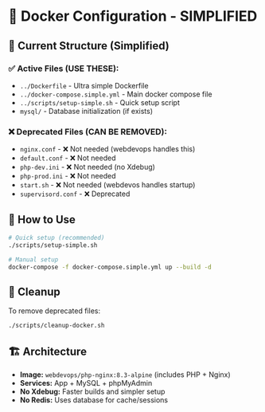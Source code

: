 # 🐳 Docker Configuration - SIMPLIFIED

## 📁 Current Structure (Simplified)

### ✅ **Active Files (USE THESE):**

-   `../Dockerfile` - Ultra simple Dockerfile
-   `../docker-compose.simple.yml` - Main docker compose file
-   `../scripts/setup-simple.sh` - Quick setup script
-   `mysql/` - Database initialization (if exists)

### ❌ **Deprecated Files (CAN BE REMOVED):**

-   `nginx.conf` - ❌ Not needed (webdevops handles this)
-   `default.conf` - ❌ Not needed
-   `php-dev.ini` - ❌ Not needed (no Xdebug)
-   `php-prod.ini` - ❌ Not needed
-   `start.sh` - ❌ Not needed (webdevos handles startup)
-   `supervisord.conf` - ❌ Deprecated

## 🚀 How to Use

```bash
# Quick setup (recommended)
./scripts/setup-simple.sh

# Manual setup
docker-compose -f docker-compose.simple.yml up --build -d
```

## 🧹 Cleanup

To remove deprecated files:

```bash
./scripts/cleanup-docker.sh
```

## 🏗️ Architecture

-   **Image:** `webdevops/php-nginx:8.3-alpine` (includes PHP + Nginx)
-   **Services:** App + MySQL + phpMyAdmin
-   **No Xdebug:** Faster builds and simpler setup
-   **No Redis:** Uses database for cache/sessions
